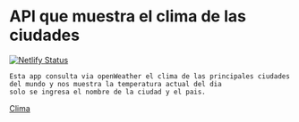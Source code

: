 # API que muestra el clima de las ciudades

[![Netlify Status](https://api.netlify.com/api/v1/badges/0a144d64-36a0-497a-a5aa-2d294da4f2e8/deploy-status)](https://app.netlify.com/sites/awesome-benz-ff0269/deploys)

```shell
Esta app consulta via openWeather el clima de las principales ciudades del mundo y nos muestra la temperatura actual del dia
solo se ingresa el nombre de la ciudad y el pais. 
```

[Clima](https://awesome-benz-ff0269.netlify.app)

